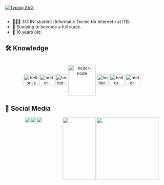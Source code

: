 
[![Typing SVG](https://readme-typing-svg.herokuapp.com?font=Montserrat&weight=800&pause=1000&color=A456F7&center=true&vCenter=true&width=1000&lines=Hello,+my+name+is+Samuel+Heitor.😄+;+Welcome+to+my+perfil.😎)](https://git.io/typing-svg)

<div>

##
 
- 👨🏾‍🎓 3/3 INI student (Informatic Tecnic for Internet ) at ITB.
- 📓 Studying to become a full stack.
- 🥳 18 years old.

</div>

## 🛠️ Knowledge

<div align="center" style="display: inline_block"><br>
  
   <img align="center" alt="heitor-js" height="38" width="48" src="https://cdn.jsdelivr.net/gh/devicons/devicon/icons/javascript/javascript-original.svg"> 
      <img align="center" alt="heitor-html" height="38" width="48" src="https://cdn.jsdelivr.net/gh/devicons/devicon/icons/html5/html5-original.svg">
      <img align="center" alt="heitor-css" height="38" widht="48" src="https://cdn.jsdelivr.net/gh/devicons/devicon/icons/css3/css3-original.svg">
      <img align="center" alt="heitor-node" height="100" width="90" src="https://cdn.jsdelivr.net/gh/devicons/devicon/icons/nodejs/nodejs-plain-wordmark.svg" />
      <img align="center" alt="heitor-MySQL" height="38" widht="48" src="https://cdn.jsdelivr.net/gh/devicons/devicon/icons/mysql/mysql-original.svg" />
      <img align="center" alt="heitor-html" height="38" width="48" src="https://cdn.jsdelivr.net/gh/devicons/devicon/icons/react/react-original.svg" />
      <img align="center" alt="heitor-bootstrap" height="38" width="48" src="https://cdn.jsdelivr.net/gh/devicons/devicon/icons/bootstrap/bootstrap-original.svg" />
  
</div>  


## 📱 Social Media
  
  
 <div align="center" display="inline-block">
        <a href="https://instagram.com/0_Heit0r" target="_blank" >
            <img src="https://img.shields.io/badge/Instagram-E4405F?style=for-the-badge&logo=instagram&logoColor=white"   target="_blank"></a>
        <a href="https://linkedin.com/in/samuel-heitor-dos-santos-moreira-40185b250" target="_blank" >
            <img src="https://img.shields.io/badge/LinkedIn-0077B5?style=for-the-badge&logo=linkedin&logoColor=white" target="_blank"></a>
        <a href="mailto:samuelheitor685@gmail.com?subject=Assunto%20do%20E-mail&body=Corpo%20do%20e-mail.">
            <img src="https://img.shields.io/badge/-Gmail-%23333?style=for-the-badge&logo=gmail&logoColor=white" target="_blank"></a>
            <img align="right" height="204em" widht="108em" src="https://i.giphy.com/media/mQMBdfSFrvA7iZsWDH/giphy.webp">
            <img align="right" height="204em" width="108em" src="https://i.giphy.com/xrZuNcEAmTb6U.webp">
  </div>
